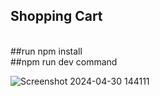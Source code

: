 ## Shopping Cart 
<br>
##run npm install 
<br>
##npm run dev command 

![Screenshot 2024-04-30 144111](https://github.com/Princeranaa/Shopping/assets/118331128/603e972f-6c9d-4b3d-8e25-4450bf80fa54)
